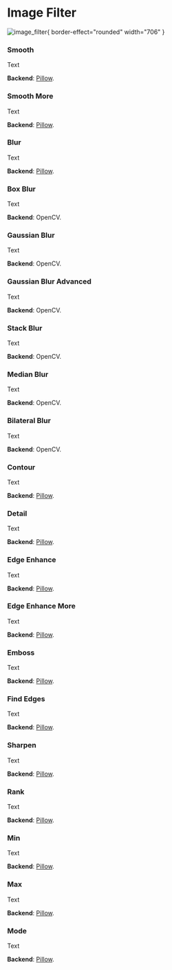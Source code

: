 # Image Filter

![image_filter](image_filter.png){ border-effect="rounded" width="706" }

### Smooth

Text

**Backend**: <a href="Modules.md" anchor="pillow" summary="A widely used Python library for image manipulation.">Pillow</a>.

### Smooth More

Text

**Backend**: <a href="Modules.md" anchor="pillow" summary="A widely used Python library for image manipulation.">Pillow</a>.

### Blur

Text

**Backend**: <a href="Modules.md" anchor="pillow" summary="A widely used Python library for image manipulation.">Pillow</a>.

### Box Blur

Text

**Backend**: OpenCV.

### Gaussian Blur

Text

**Backend**: OpenCV.

### Gaussian Blur Advanced

Text

**Backend**: OpenCV.

### Stack Blur

Text

**Backend**: OpenCV.

### Median Blur

Text

**Backend**: OpenCV.

### Bilateral Blur

Text

**Backend**: OpenCV.

### Contour

Text

**Backend**: <a href="Modules.md" anchor="pillow" summary="A widely used Python library for image manipulation.">Pillow</a>.

### Detail

Text

**Backend**: <a href="Modules.md" anchor="pillow" summary="A widely used Python library for image manipulation.">Pillow</a>.

### Edge Enhance

Text

**Backend**: <a href="Modules.md" anchor="pillow" summary="A widely used Python library for image manipulation.">Pillow</a>.

### Edge Enhance More

Text

**Backend**: <a href="Modules.md" anchor="pillow" summary="A widely used Python library for image manipulation.">Pillow</a>.

### Emboss

Text

**Backend**: <a href="Modules.md" anchor="pillow" summary="A widely used Python library for image manipulation.">Pillow</a>.

### Find Edges

Text

**Backend**: <a href="Modules.md" anchor="pillow" summary="A widely used Python library for image manipulation.">Pillow</a>.

### Sharpen

Text

**Backend**: <a href="Modules.md" anchor="pillow" summary="A widely used Python library for image manipulation.">Pillow</a>.

### Rank

Text

**Backend**: <a href="Modules.md" anchor="pillow" summary="A widely used Python library for image manipulation.">Pillow</a>.

### Min

Text

**Backend**: <a href="Modules.md" anchor="pillow" summary="A widely used Python library for image manipulation.">Pillow</a>.

### Max

Text

**Backend**: <a href="Modules.md" anchor="pillow" summary="A widely used Python library for image manipulation.">Pillow</a>.

### Mode

Text

**Backend**: <a href="Modules.md" anchor="pillow" summary="A widely used Python library for image manipulation.">Pillow</a>.
